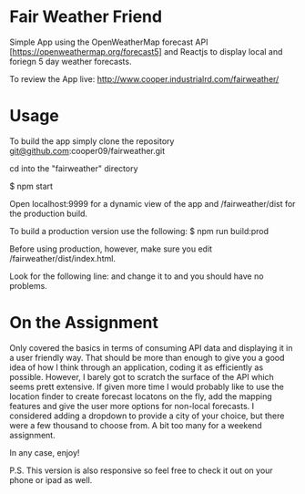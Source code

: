 # Fair Weather Friend

Simple App using the OpenWeatherMap forecast API [https://openweathermap.org/forecast5]  and Reactjs to 
display local and foriegn 5 day weather forecasts. 

To review the App live: http://www.cooper.industrialrd.com/fairweather/

# Usage

To build the app simply clone the repository git@github.com:cooper09/fairweather.git

cd into the "fairweather" directory

$ npm start

Open localhost:9999 for a dynamic view of the app and <localhost>/fairweather/dist for the production build.

To build a production version use the following:  $ npm run build:prod

Before using production, however, make sure you edit <localhost>/fairweather/dist/index.html. 

Look for the following line: <script src="/app/bundle.js"></script>  and change it to <script src="app/bundle.js"></script> and you should have no problems.

# On the Assignment

Only covered the basics in terms of consuming API data and displaying it in a user friendly way. That should be more than enough to give you a good idea of how I think through an application, coding it as efficiently as possible. However, I barely got to scratch the surface of the API which seems prett extensive. If given more time I would probably like to use the location finder to create forecast locatons on the fly, add the mapping features and give the user more options for non-local forecasts. I considered adding a dropdown to provide a city of your choice, but there were a few thousand to choose from. A bit too many for a weekend assignment. 

In any case, enjoy!

P.S. This version is also responsive so feel free to check it out on your phone or ipad as well. 